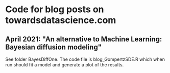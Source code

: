# Code for blog posts on towardsdatascience.com

## April 2021: "An alternative to Machine Learning: Bayesian diffusion modeling"
See folder BayesDiffOne. The code file is blog_GompertzSDE.R which when run should fit a model and generate a plot of the results.  
